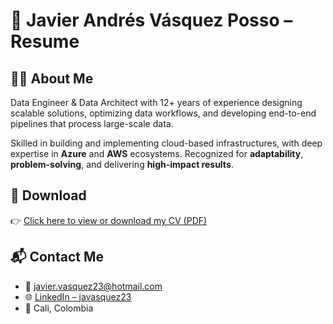 # 📄 Javier Andrés Vásquez Posso – Resume

## 👨‍💼 About Me

Data Engineer & Data Architect with 12+ years of experience designing scalable solutions, optimizing data workflows, and developing end-to-end pipelines that process large-scale data.

Skilled in building and implementing cloud-based infrastructures, with deep expertise in **Azure** and **AWS** ecosystems. Recognized for **adaptability**, **problem-solving**, and delivering **high-impact results**.

## 📎 Download

👉 [Click here to view or download my CV (PDF)](./CV.pdf)

## 📬 Contact Me

- 📧 javier.vasquez23@hotmail.com  
- 🌐 [LinkedIn – javasquez23](https://www.linkedin.com/in/javasquez23)  
- 📍 Cali, Colombia

